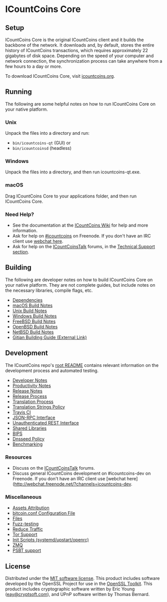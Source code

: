 ICountCoins Core
=============

Setup
---------------------
ICountCoins Core is the original ICountCoins client and it builds the backbone of the network. It downloads and, by default, stores the entire history of ICountCoins transactions, which requires approximately 22 gigabytes of disk space. Depending on the speed of your computer and network connection, the synchronization process can take anywhere from a few hours to a day or more.

To download ICountCoins Core, visit [icountcoins.org](https://icountcoins.org/).

Running
---------------------
The following are some helpful notes on how to run ICountCoins Core on your native platform.

### Unix

Unpack the files into a directory and run:

- `bin/icountcoins-qt` (GUI) or
- `bin/icountcoinsd` (headless)

### Windows

Unpack the files into a directory, and then run icountcoins-qt.exe.

### macOS

Drag ICountCoins Core to your applications folder, and then run ICountCoins Core.

### Need Help?

* See the documentation at the [ICountCoins Wiki](https://icountcoins.info/)
for help and more information.
* Ask for help on [#icountcoins](http://webchat.freenode.net?channels=icountcoins) on Freenode. If you don't have an IRC client use [webchat here](http://webchat.freenode.net?channels=icountcoins).
* Ask for help on the [ICountCoinsTalk](https://icountcoinstalk.io/) forums, in the [Technical Support section](https://icountcoinstalk.io/c/technical-support).

Building
---------------------
The following are developer notes on how to build ICountCoins Core on your native platform. They are not complete guides, but include notes on the necessary libraries, compile flags, etc.

- [Dependencies](dependencies.md)
- [macOS Build Notes](build-osx.md)
- [Unix Build Notes](build-unix.md)
- [Windows Build Notes](build-windows.md)
- [FreeBSD Build Notes](build-freebsd.md)
- [OpenBSD Build Notes](build-openbsd.md)
- [NetBSD Build Notes](build-netbsd.md)
- [Gitian Building Guide (External Link)](https://github.com/bitcoin-core/docs/blob/master/gitian-building.md)

Development
---------------------
The ICountCoins repo's [root README](/README.md) contains relevant information on the development process and automated testing.

- [Developer Notes](developer-notes.md)
- [Productivity Notes](productivity.md)
- [Release Notes](release-notes.md)
- [Release Process](release-process.md)
- [Translation Process](translation_process.md)
- [Translation Strings Policy](translation_strings_policy.md)
- [Travis CI](travis-ci.md)
- [JSON-RPC Interface](JSON-RPC-interface.md)
- [Unauthenticated REST Interface](REST-interface.md)
- [Shared Libraries](shared-libraries.md)
- [BIPS](bips.md)
- [Dnsseed Policy](dnsseed-policy.md)
- [Benchmarking](benchmarking.md)

### Resources
* Discuss on the [ICountCoinsTalk](https://icountcoinstalk.io/) forums.
* Discuss general ICountCoins development on #icountcoins-dev on Freenode. If you don't have an IRC client use [webchat here](http://webchat.freenode.net/?channels=icountcoins-dev.

### Miscellaneous
- [Assets Attribution](assets-attribution.md)
- [bitcoin.conf Configuration File](bitcoin-conf.md)
- [Files](files.md)
- [Fuzz-testing](fuzzing.md)
- [Reduce Traffic](reduce-traffic.md)
- [Tor Support](tor.md)
- [Init Scripts (systemd/upstart/openrc)](init.md)
- [ZMQ](zmq.md)
- [PSBT support](psbt.md)

License
---------------------
Distributed under the [MIT software license](/COPYING).
This product includes software developed by the OpenSSL Project for use in the [OpenSSL Toolkit](https://www.openssl.org/). This product includes
cryptographic software written by Eric Young ([eay@cryptsoft.com](mailto:eay@cryptsoft.com)), and UPnP software written by Thomas Bernard.
